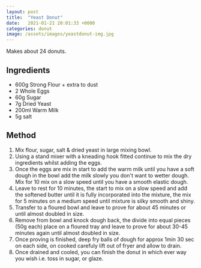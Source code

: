 ```yaml
---
layout: post
title:  "Yeast Donut"
date:   2021-01-21 20:01:33 +0000
categories: donut
image: /assets/images/yeastdonut-img.jpg
---
```

Makes about 24 donuts.

## Ingredients

* 600g Strong Flour + extra to dust
* 2 Whole Eggs
* 60g Sugar
* 7g Dried Yeast
* 200ml Warm Milk
* 5g salt


## Method

1. Mix flour, sugar, salt & dried yeast in large mixing bowl.
2. Using a stand mixer with a kneading hook fitted continue to mix the dry ingredients whilst adding the eggs.
3. Once the eggs are mix in start to add the warm milk until you have a soft dough in the bowl add the milk slowly you don't want to wetter dough. Mix for 10 mix on a slow speed until you have a smooth elastic dough.
4. Leave to rest for 10 minutes, the start to mix on a slow speed and add the softened butter until it is fully incorporated into the mixture, the mix for 5 minutes on a medium speed until mixture is silky smooth and shiny.
5. Transfer to a floured bowl and leave to prove for about 45 minutes or until almost doubled in size.
6. Remove from bowl and knock dough back, the divide into equal pieces (50g each) place on a floured tray and leave to prove for about 30-45 minutes again until almost doubled in size.
7. Once proving is finished, deep fry balls of dough for approx 1min 30 sec on each side, on cooked carefuly lift out of fryer and allow to drain.
8. Once drained and cooled, you can finish the donut in which ever way you wish i.e. toss in sugar, or glaze.
